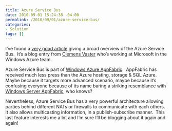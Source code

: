 ```yaml
---
title: Azure Service Bus
date: 2010-09-01 15:24:38 -04:00
permalink: /2010/09/01/azure-service-bus/
categories:
- Solution
tags: []
---
```

<p>I’ve found a <a href="http://vasters.com/clemensv/PermaLink,guid,92d78bee-2cfd-4a29-95ab-c5abb9b905e7.aspx">very good article</a> giving a broad overview of the Azure Service Bus.&#160; It’s a blog entry from <a href="http://vasters.com/clemensv">Clemens Vaster</a> who’s working at Microsoft in the Windows Azure team.</p>  <p>Azure Service Bus is part of <a href="http://www.microsoft.com/windowsazure/appfabric/">Windows Azure AppFabric</a>.&#160; AppFabric has received much less press than the Azure hosting, storage &amp; SQL Azure.&#160; Maybe because it targets more advanced scenario, maybe because it’s confusing everyone because of its name baring a striking resemblance with <a href="http://msdn.microsoft.com/en-us/windowsserver/ee695849.aspx">Windows Server AppFabric</a>, who knows?</p>  <p>Nevertheless, Azure Service Bus has a very powerful architecture allowing parties behind different NATs or firewalls to communicate with each others.&#160; It also allows multicasting information, in a publish-subscribe manner.&#160; This last feature interests me a lot and I’m sure I’ll be blogging about it again and again!</p>